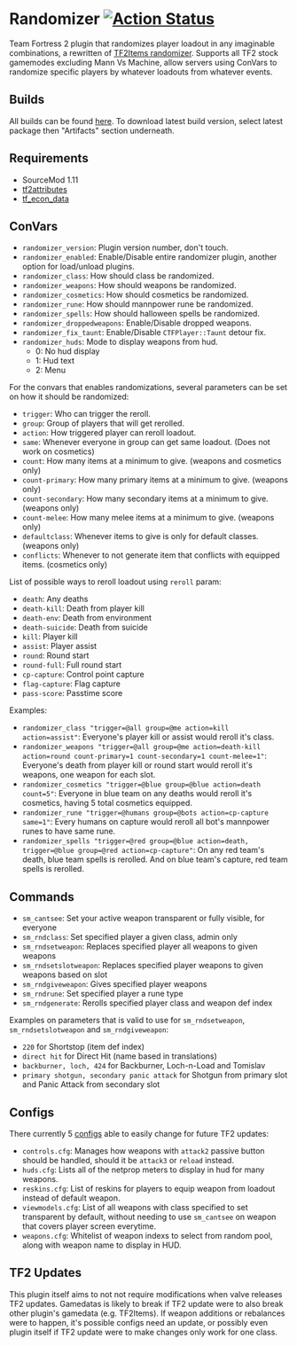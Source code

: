 # Randomizer  [![Action Status](https://github.com/FortyTwoFortyTwo/Randomizer/workflows/Package/badge.svg)](https://github.com/FortyTwoFortyTwo/Randomizer/actions?query=workflow%3APackage+branch%3Amaster)

Team Fortress 2 plugin that randomizes player loadout in any imaginable combinations, a rewritten of [TF2Items randomizer](https://forums.alliedmods.net/showthread.php?p=1308831).
Supports all TF2 stock gamemodes excluding Mann Vs Machine, allow servers using ConVars to randomize specific players by whatever loadouts from whatever events.

## Builds
All builds can be found [here](https://github.com/FortyTwoFortyTwo/Randomizer/actions?query=workflow%3APackage+branch%3Amaster).
To download latest build version, select latest package then "Artifacts" section underneath.

## Requirements
- SourceMod 1.11
- [tf2attributes](https://forums.alliedmods.net/showthread.php?t=210221)
- [tf_econ_data](https://forums.alliedmods.net/showthread.php?t=315011)

## ConVars
- `randomizer_version`: Plugin version number, don't touch.
- `randomizer_enabled`: Enable/Disable entire randomizer plugin, another option for load/unload plugins.
- `randomizer_class`: How should class be randomized.
- `randomizer_weapons`: How should weapons be randomized.
- `randomizer_cosmetics`: How should cosmetics be randomized.
- `randomizer_rune`: How should mannpower rune be randomized.
- `randomizer_spells`: How should halloween spells be randomized.
- `randomizer_droppedweapons`: Enable/Disable dropped weapons.
- `randomizer_fix_taunt`: Enable/Disable `CTFPlayer::Taunt` detour fix.
- `randomizer_huds`: Mode to display weapons from hud.
  - 0: No hud display
  - 1: Hud text
  - 2: Menu

For the convars that enables randomizations, several parameters can be set on how it should be randomized:
- `trigger`: Who can trigger the reroll.
- `group`: Group of players that will get rerolled.
- `action`: How triggered player can reroll loadout.
- `same`: Whenever everyone in group can get same loadout. (Does not work on cosmetics)
- `count`: How many items at a minimum to give. (weapons and cosmetics only)
- `count-primary`: How many primary items at a minimum to give. (weapons only)
- `count-secondary`: How many secondary items at a minimum to give. (weapons only)
- `count-melee`: How many melee items at a minimum to give. (weapons only)
- `defaultclass`: Whenever items to give is only for default classes. (weapons only)
- `conflicts`: Whenever to not generate item that conflicts with equipped items. (cosmetics only)

List of possible ways to reroll loadout using `reroll` param:
- `death`: Any deaths
- `death-kill`: Death from player kill
- `death-env`: Death from environment
- `death-suicide`: Death from suicide
- `kill`: Player kill
- `assist`: Player assist
- `round`: Round start
- `round-full`: Full round start
- `cp-capture`: Control point capture
- `flag-capture`: Flag capture
- `pass-score`: Passtime score

Examples:
- `randomizer_class "trigger=@all group=@me action=kill action=assist"`: Everyone's player kill or assist would reroll it's class.
- `randomizer_weapons "trigger=@all group=@me action=death-kill action=round count-primary=1 count-secondary=1 count-melee=1"`: Everyone's death from player kill or round start would reroll it's weapons, one weapon for each slot.
- `randomizer_cosmetics "trigger=@blue group=@blue action=death count=5"`: Everyone in blue team on any deaths would reroll it's cosmetics, having 5 total cosmetics equipped.
- `randomizer_rune "trigger=@humans group=@bots action=cp-capture same=1"`: Every humans on capture would reroll all bot's mannpower runes to have same rune.
- `randomizer_spells "trigger=@red group=@blue action=death, trigger=@blue group=@red action=cp-capture"`: On any red team's death, blue team spells is rerolled. And on blue team's capture, red team spells is rerolled.

## Commands
- `sm_cantsee`: Set your active weapon transparent or fully visible, for everyone
- `sm_rndclass`: Set specified player a given class, admin only
- `sm_rndsetweapon`: Replaces specified player all weapons to given weapons
- `sm_rndsetslotweapon`: Replaces specified player weapons to given weapons based on slot
- `sm_rndgiveweapon`: Gives specified player weapons
- `sm_rndrune`: Set specified player a rune type
- `sm_rndgenerate`: Rerolls specified player class and weapon def index

Examples on parameters that is valid to use for `sm_rndsetweapon`, `sm_rndsetslotweapon` and `sm_rndgiveweapon`:
- `220` for Shortstop (item def index)
- `direct hit` for Direct Hit (name based in translations)
- `backburner, loch, 424` for Backburner, Loch-n-Load and Tomislav
- `primary shotgun, secondary panic attack` for Shotgun from primary slot and Panic Attack from secondary slot

## Configs
There currently 5 [configs](https://github.com/FortyTwoFortyTwo/Randomizer/tree/master/configs/randomizer) able to easily change for future TF2 updates:
- `controls.cfg`: Manages how weapons with `attack2` passive button should be handled, should it be `attack3` or `reload` instead.
- `huds.cfg`: Lists all of the netprop meters to display in hud for many weapons.
- `reskins.cfg`: List of reskins for players to equip weapon from loadout instead of default weapon.
- `viewmodels.cfg`: List of all weapons with class specified to set transparent by default, without needing to use `sm_cantsee` on weapon that covers player screen everytime.
- `weapons.cfg`: Whitelist of weapon indexs to select from random pool, along with weapon name to display in HUD.

## TF2 Updates
This plugin itself aims to not not require modifications when valve releases TF2 updates.
Gamedatas is likely to break if TF2 update were to also break other plugin's gamedata (e.g. TF2Items).
If weapon additions or rebalances were to happen, it's possible configs need an update, or possibly even plugin itself if TF2 update were to make changes only work for one class.